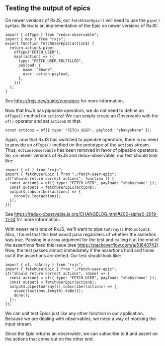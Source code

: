 ## Testing the output of epics

<Timestamp start="0:00" end="0:55">
    
On newer versions of RxJS, our `fetchUserEpic()` will need to use the `pipe()` syntax. Below is an implementation of the Epic on newer versions of RxJS:

```
import { ofType } from "redux-observable";
import { map } from "rxjs";
export function fetchUserEpic(action$) {
  return action$.pipe(
    ofType("FETCH_USER"),
    map((action) => ({
      type: "FETCH_USER_FULFILLED",
      payload: {
        name: "Shane",
        user: action.payload,
      },
    }))
  );
}
```

See https://rxjs.dev/guide/operators for more information.

</Timestamp>

<Timestamp start="0:56" end="1:30">
    
Now that RxJS has pipeable operators, we do not need to define an `ofType()` method on `action$`! We can simply create an Observable with the `of()` operator and set `action$` to that.

`const action$ = of({ type: "FETCH_USER", payload: "shakyshane" });`

</Timestamp>

<Timestamp start="1:33" end="2:25">

Again, now that RxJS has switched to pipeable operators, there is no need to provide an `ofType()` method on the prototype of the `action$` stream. Thus, `ActionsObservable` has been removed in favor of pipeable operators. So, on newer versions of RxJS and redux-observable, our test should look like:

```
import { of } from "rxjs";
import { fetchUserEpic } from "./fetch-user-epic";
it("should return correct actions", function () {
  const action$ = of({ type: "FETCH_USER", payload: "shakyshane" });
  const output$ = fetchUserEpic(action$);
  output$.subscribe((actions) => {
    console.log(actions);
  });
});
```

See https://redux-observable.js.org/CHANGELOG.html#200-alpha0-2019-11-14 for more information.

</Timestamp>

<Timestamp start="2:30" end="3:26">

With newer versions of RxJS, we'll want to pipe `toArray()` into `output$`. Also, I found that this test would pass regardless of whether the assertion was true. Passing in a `done` argument for the test and calling it at the end of the assertions fixed this issue (see https://stackoverflow.com/a/51640742). Now, the test passes almost immediately if the assertions hold and times out if the assertions are defied. Our test should look like:

```
import { of, toArray } from "rxjs";
import { fetchUserEpic } from "./fetch-user-epic";
it("should return correct actions", (done) => {
  const action$ = of({ type: "FETCH_USER", payload: "shakyshane" });
  const output$ = fetchUserEpic(action$);
  output$.pipe(toArray()).subscribe((actions) => {
    expect(actions.length).toBe(1);
    done();
  });
});
```

</Timestamp>

We can unit test Epics just like any other function in our application. Because we are dealing with observables, we need a way of mocking the input stream.

Since the Epic returns an observable, we can subscribe to it and assert on the actions that come out on the other end.
